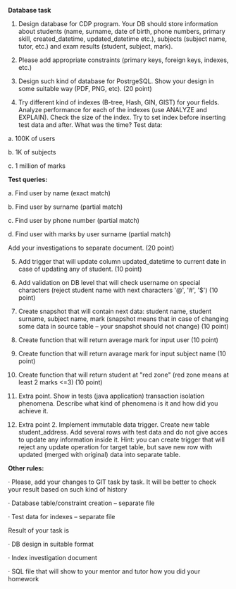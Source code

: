 **Database task**

1. Design database for CDP program. Your DB should store information about students (name, surname, date of birth, phone numbers, primary skill, created_datetime, updated_datetime etc.), subjects (subject name, tutor, etc.) and exam results (student, subject, mark).

2. Please add appropriate constraints (primary keys, foreign keys, indexes, etc.)

3. Design such kind of database for PostrgeSQL. Show your design in some suitable way (PDF, PNG, etc). (20 point)

4. Try different kind of indexes (B-tree, Hash, GIN, GIST) for your fields. Analyze performance for each of the indexes (use ANALYZE and EXPLAIN). Check the size of the index. Try to set index before inserting test data and after. What was the time? Test data:

a. 100K of users

b. 1K of subjects

c. 1 million of marks

**Test queries:**

a. Find user by name (exact match)

b. Find user by surname (partial match)

c. Find user by phone number (partial match)

d. Find user with marks by user surname (partial match)

Add your investigations to separate document. (20 point)

5. Add trigger that will update column updated_datetime to current date in case of updating any of student. (10 point)

6. Add validation on DB level that will check username on special characters (reject student name with next characters '@', '#', '$') (10 point)

7. Create snapshot that will contain next data: student name, student surname, subject name, mark (snapshot means that in case of changing some data in source table – your snapshot should not change) (10 point)

8. Create function that will return average mark for input user (10 point)

9. Create function that will return avarage mark for input subject name (10 point)

10. Create function that will return student at "red zone" (red zone means at least 2 marks <=3) (10 point)

11. Extra point. Show in tests (java application) transaction isolation phenomena. Describe what kind of phenomena is it and how did you achieve it.

12. Extra point 2. Implement immutable data trigger. Create new table student_address. Add several rows with test data and do not give acces to update any information inside it. Hint: you can create trigger that will reject any update operation for target table, but save new row with updated (merged with original) data into separate table.

**Other rules:**

· Please, add your changes to GIT task by task. It will be better to check your result based on such kind of history

· Database table/constraint creation – separate file

· Test data for indexes – separate file

Result of your task is

· DB design in suitable format

· Index investigation document

· SQL file that will show to your mentor and tutor how you did your homework
